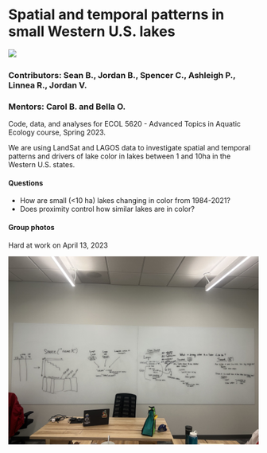 # Spatial and temporal patterns in small Western U.S. lakes

![](Figures/team001.jpg)

### Contributors: Sean B., Jordan B., Spencer C., Ashleigh P., Linnea R., Jordan V.

### Mentors: Carol B. and Bella O.

Code, data, and analyses for ECOL 5620 - Advanced Topics in Aquatic Ecology course, Spring 2023.

We are using LandSat and LAGOS data to investigate spatial and temporal patterns and drivers of lake color in lakes between 1 and 10ha in the Western U.S. states.

#### Questions

-   How are small (\<10 ha) lakes changing in color from 1984-2021?
-   Does proximity control how similar lakes are in color?

#### Group photos

Hard at work on April 13, 2023


![](Figures/team002.jpg)
